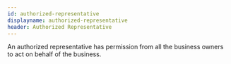 ```yaml
---
id: authorized-representative
displayname: authorized-representative
header: Authorized Representative
---
```


A﻿n authorized representative has permission from all the business owners to act on behalf of the business.
